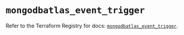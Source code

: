 # `mongodbatlas_event_trigger`

Refer to the Terraform Registry for docs: [`mongodbatlas_event_trigger`](https://registry.terraform.io/providers/mongodb/mongodbatlas/1.19.0/docs/resources/event_trigger).
